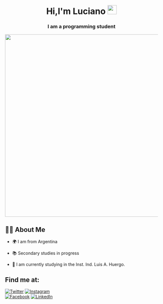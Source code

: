 <h1 align="center">Hi,I'm Luciano <img src="https://raw.githubusercontent.com/MartinHeinz/MartinHeinz/master/wave.gif" width="30px"> </h1>
<h3 align="center">I am a programming student</h3>
<a href="#"><img src="https://cdn.oldskull.net/wp-content/uploads/2021/12/Waneella-pixel-art-pizza.gif" widht="650px" height="600px" /></a>

## 🙋‍♂️ About Me

- 🌍 I am from Argentina

- 📚 Secondary studies in progress

- 🎯 I am currently studying in the Inst. Ind. Luis A. Huergo.

## Find me at:
[![Twitter](https://img.shields.io/badge/Twitter-@LRodrigoe7-1DA1F2?style=for-the-badge&logo=twitter&logoColor=white&labelColor=101010)](https://twitter.com/L_Rodr1go)
[![Instagram](https://img.shields.io/badge/Instagram-@LRodrigoe7-E4405F?style=for-the-badge&logo=instagram&logoColor=white&labelColor=101010)](https://www.instagram.com/lrodrigoe7/)
</br>
[![Facebook](https://img.shields.io/badge/Facebook-@LucianoRodrigo-1877F2?style=for-the-badge&logo=facebook&logoColor=white&labelColor=101010)](https://www.facebook.com/luciano.rodrigo.566/)
[![LinkedIn](https://img.shields.io/badge/LinkedIn-Luciano_Gabriel_Rodrigo-0077B5?style=for-the-badge&logo=linkedin&logoColor=white&labelColor=101010)](https://www.linkedin.com/in/luciano-gabriel-rodrigo-3402821ba/)
